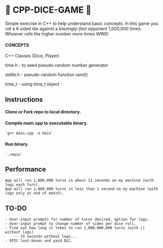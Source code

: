 # :game_die: CPP-DICE-GAME :game_die:

Simple exercise in C++ to help understand basic concepts.  In this game you roll a 6 sided die against a *blazingly-fast* opponent 1,000,000 times.  Whoever rolls the higher number more times WINS!


#### CONCEPTS

C++ Classes (Dice, Player)

time.h - to seed pseudo-random number generator

stdlib.h - pseudo-random function rand()

time_t - using time_t object


## Instructions

#### Clone or Fork repo to local directory.
#### Compile main.cpp to executable binary.
    `g++ main.cpp -o main`
#### Run binary.
    `./main`

## Performance

    App will run 1,000,000 turns in about 11 seconds on my machine (with logs each turn).
    App will run 1,000,000 turns in less than 1 second on my machine (with logs only at end of match).

## TO-DO

    - User-input prompts for number of turns desired, option for logs.
    - User-input prompt to change number of sides per dice roll.
    - Find out how long it takes to run 1,000,000,000 turns (with || without logs)
        -- 33 seconds without logs...
    - EPIC loot-boxes and paid DLC.